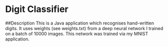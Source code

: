 Digit Classifier
=================

##Description
This is a Java application which recognises hand-written digits. It uses weights (see weights.txt) from a deep neural network I trained on a batch of 10000 images. This network was trained via my MNIST application.
